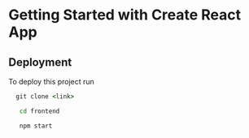 # Getting Started with Create React App

## Deployment

To deploy this project run

```cmd
  git clone <link>

```

```cmd
   cd frontend
```

```cmd
   npm start
```
